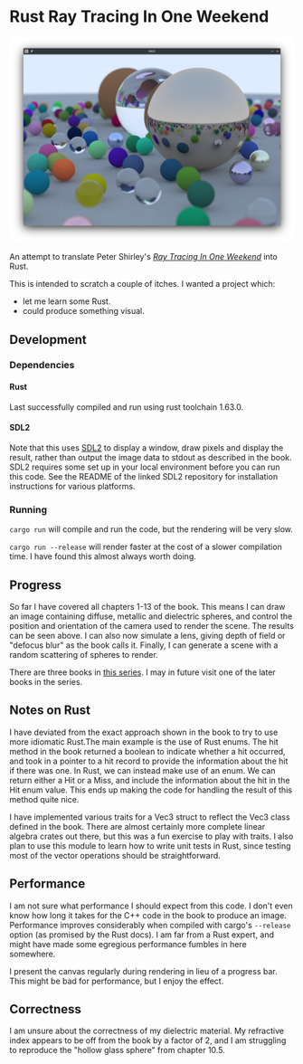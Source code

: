 # Rust Ray Tracing In One Weekend

![A screenshot of the running application showing spheres composed of various materials](doc/screenshot-chapter-13.png)

An attempt to translate Peter Shirley's [_Ray Tracing In One
Weekend_](https://raytracing.github.io/books/RayTracingInOneWeekend.html) into Rust.

This is intended to scratch a couple of itches. I wanted a project which:

- let me learn some Rust.
- could produce something visual.
## Development

### Dependencies

#### Rust

Last successfully compiled and run using rust toolchain 1.63.0.

#### SDL2

Note that this uses [SDL2](https://github.com/Rust-SDL2/rust-sdl2) to display a window, draw pixels and display the
result, rather than output the image data to stdout as described in the book. SDL2 requires some set up in your local
environment before you can run this code. See the README of the linked SDL2 repository for installation instructions for
various platforms.

### Running

`cargo run` will compile and run the code, but the rendering will be very slow.

`cargo run --release` will render faster at the cost of a slower compilation time. I have found this almost always worth
doing.

## Progress

So far I have covered all chapters 1-13 of the book. This means I can draw an image containing diffuse, metallic and
dielectric spheres, and control the position and orientation of the camera used to render the scene. The results can be
seen above. I can also now simulate a lens, giving depth of field or "defocus blur" as the book calls it. Finally, I can
generate a scene with a random scattering of spheres to render.

There are three books in [this series](https://raytracing.github.io/). I may in future visit one of the later books in
the series.

## Notes on Rust

I have deviated from the exact approach shown in the book to try to use more idiomatic Rust.The main example is the use
of Rust enums. The hit method in the book returned a boolean to indicate whether a hit occurred, and took in a pointer
to a hit record to provide the information about the hit if there was one. In Rust, we can instead make use of an enum.
We can return either a Hit or a Miss, and include the information about the hit in the Hit enum value. This ends up
making the code for handling the result of this method quite nice.

I have implemented various traits for a Vec3 struct to reflect the Vec3 class defined in the book. There are almost
certainly more complete linear algebra crates out there, but this was a fun exercise to play with traits. I also plan to
use this module to learn how to write unit tests in Rust, since testing most of the vector operations should be
straightforward.

## Performance

I am not sure what performance I should expect from this code. I don't even know how long it takes for the C++ code in
the book to produce an image. Performance improves considerably when compiled with cargo's `--release` option (as
promised by the Rust docs). I am far from a Rust expert, and might have made some egregious performance fumbles in here
somewhere.

I present the canvas regularly during rendering in lieu of a progress bar. This might be bad for performance, but I
enjoy the effect.

## Correctness

I am unsure about the correctness of my dielectric material. My refractive index appears to be off from the book by a
factor of 2, and I am struggling to reproduce the "hollow glass sphere" from chapter 10.5.